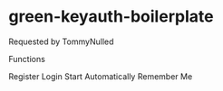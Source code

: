 # green-keyauth-boilerplate
Requested by TommyNulled

Functions

Register
Login
Start Automatically
Remember Me
